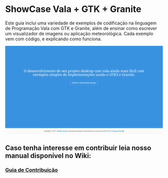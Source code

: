 # ShowCase Vala + GTK + Granite

Este guia inclui uma variedade de exemplos de codificação na linguagem de Programação Vala com GTK e Granite, além de ensinar como escrever um visualizador de imagens ou aplicação meteorológica. Cada exemplo vem com código, e explicando como funciona.

![img](/assets/img/Capturadetela.png)

## Caso tenha interesse em contribuir leia nosso manual disponível no Wiki:

### [Guia de Contribuição](https://github.com/valadoc-br/showcase/wiki/Guia-de-Contribui%C3%A7%C3%A3o)
